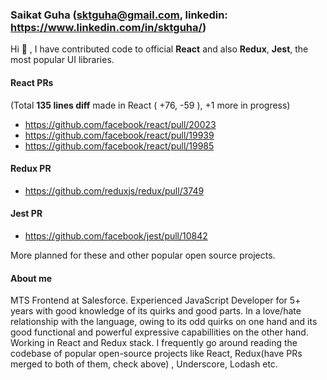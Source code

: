 ### Saikat Guha (sktguha@gmail.com, linkedin: https://www.linkedin.com/in/sktguha/)

Hi 👋 , I have contributed code to official **React** and also **Redux**, **Jest**, the most popular UI libraries. <br/>

#### React PRs

(Total **135 lines diff** made in React ( +76, -59 ), +1 more in progress)

- https://github.com/facebook/react/pull/20023
- https://github.com/facebook/react/pull/19939
- https://github.com/facebook/react/pull/19985

#### Redux PR

- https://github.com/reduxjs/redux/pull/3749

#### Jest PR

- https://github.com/facebook/jest/pull/10842

More planned for these and other popular open source projects.
#### About me
MTS Frontend at Salesforce. Experienced JavaScript Developer for 5+ years with good knowledge of its quirks and good parts. In a love/hate relationship with the language, owing to its odd quirks on one hand and its good functional and powerful expressive capabillities on the other hand. Working in React and Redux stack. I frequently go around reading the codebase of popular open-source projects like React, Redux(have PRs merged to both of them, check above) , Underscore, Lodash etc.
